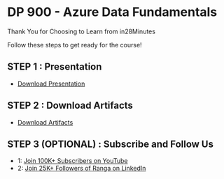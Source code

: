 # DP 900 - Azure Data Fundamentals

Thank You for Choosing to Learn from in28Minutes

Follow these steps to get ready for the course!

## STEP 1 : Presentation

- [Download Presentation](https://github.com/in28minutes/course-material/raw/main/16-dp-900-azure-data-fundamentals/Course-Presentation-DP-900-AzureDataFundamentals.pdf)

## STEP 2 : Download Artifacts

- [Download Artifacts](https://github.com/in28minutes/course-material/raw/main/16-dp-900-azure-data-fundamentals/downloads.zip)

## STEP 3 (OPTIONAL) : Subscribe and Follow Us


- 1: [Join 100K+ Subscribers on YouTube](http://youtube.com/user/rithustutorials?sub_confirmation=1)
- 2: [Join 25K+ Followers of Ranga on LinkedIn](https://www.linkedin.com/posts/rangakaranam_thank-you-keep-learning-every-day-our-activity-6687560624949485569-1Wic)

